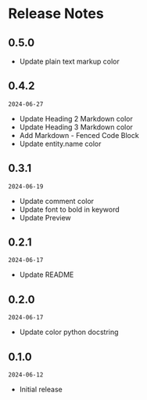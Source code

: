 # Release Notes

## 0.5.0
- Update plain text markup color

## 0.4.2
`2024-06-27`
- Update Heading 2 Markdown color
- Update Heading 3 Markdown color
- Add Markdown - Fenced Code Block
- Update entity.name color

## 0.3.1
`2024-06-19`
- Update comment color
- Update font to bold in keyword
- Update Preview

## 0.2.1
`2024-06-17`
- Update README

## 0.2.0
`2024-06-17`
- Update color python docstring

## 0.1.0
`2024-06-12`
- Initial release
